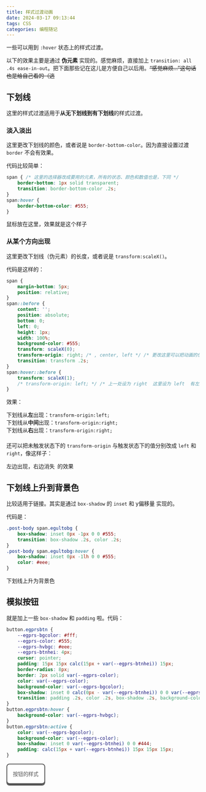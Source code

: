 ```yaml
---
title: 样式过渡动画
date: 2024-03-17 09:13:44
tags: CSS
categories: 编程随记
---
```


一些可以用到 `:hover` 状态上的样式过渡。

以下的效果主要是通过 **伪元素** 实现的。感觉麻烦，直接加上 `transition: all .4s ease-in-out`。把下面那些记在这儿是方便自己以后用。<del>“感觉麻烦...”这句话也是给自己看的（逃</del>

<!--more-->

## 下划线
这里的样式过渡适用于**从无下划线到有下划线**的样式过渡。

### 淡入淡出
这里更改下划线的颜色，或者说是 `border-bottom-color`。因为直接设置过渡 `border` 不会有效果。

<style>
    .post-body span.egunlcolor {
        border-bottom: 1px solid transparent;
        cursor: pointer;
        transition: border-bottom-color .2s;
    }
    .post-body span.egunlcolor:hover {
        border-bottom-color: #555;
    }
</style>

代码比较简单：

```css
span { /* 这里的选择器改成要用的元素，所有的状态、颜色和数值也是，下同 */
    border-bottom: 1px solid transparent;
    transition: border-bottom-color .2s;
}
span:hover {
    border-bottom-color: #555;
}
```

<span class="egunlcolor">鼠标放在这里，效果就是这个样子</span>

### 从某个方向出现
这里更改下划线（伪元素）的长度，或者说是 `transform:scaleX()`。

<style>
    .post-body div.egunderline span {
        margin-bottom: 5px;
        cursor: pointer;
        position: relative;
    }
    .post-body div.egunderline span::before {
        content: '';
        position: absolute;
        bottom: 0;
        left: 0;
        height: 1px;
        width: 100%;
        background-color: #555;
        transform: scaleX(0);
        transform-origin: inherit;
        transition: transform .2s;
    }
    .post-body div.egunderline span:hover::before {
        transform: scaleX(1);
    }
    .post-body div.egunderline span#egleftirighto:hover::before {
        transform-origin: left;
    }
</style>

代码是这样的：

```css
span {
    margin-bottom: 5px;
    position: relative;
}
span::before {
    content: '';
    position: absolute;
    bottom: 0;
    left: 0;
    height: 1px;
    width: 100%;
    background-color: #555;
    transform: scaleX(0);
    transform-origin: right; /* , center, left */ /* 更改这里可以把动画的位置改变 */
    transition: transform .2s;
}
span:hover::before {
    transform: scaleX(1);
    /* transform-origin: left; */ /* 上一处设为 right  这里设为 left  有左进右出的效果 */
}
```

效果：

<div class="egunderline" style="margin-bottom:20px;">
    <span style="transform-origin:left;">下划线从<strong>左</strong>出现：<code>transform-origin:left;</code></span><br>
    <span style="transform-origin:center;">下划线从<strong>中间</strong>出现：<code>transform-origin:right;</code></span><br>
    <span style="transform-origin:right;">下划线从<strong>右</strong>出现：<code>transform-origin:right;</code></span><br>
</div>

还可以把未触发状态下的 `transform-origin` 与触发状态下的值分别改成 `left` 和 `right`，像这样子：

<div class="egunderline" style="margin-bottom:20px;"><span style="transform-origin:right;" id="egleftirighto">左边出现，右边消失&ensp;的效果</span></div>

## 下划线上升到背景色
比较适用于链接。其实是通过 `box-shadow` 的 `inset` 和 y偏移量 实现的。

代码是：

```css
.post-body span.egultobg {
    box-shadow: inset 0px -1px 0 0 #555;
    transition: box-shadow .2s, color .2s;
}
.post-body span.egultobg:hover {
    box-shadow: inset 0px -1lh 0 0 #555;
    color: #eee;
}
```

<style>
    .post-body span.egultobg {
        box-shadow: inset 0px -1px 0 0 #555;
        transition: box-shadow .2s, color .2s;
        cursor: pointer;
    }
    .post-body span.egultobg:hover {
        box-shadow: inset 0px -1lh 0 0 #555;
        color: #eee;
    }
</style>

<span class="egultobg">下划线上升为背景色</span>

## 模拟按钮

就是加上一些 `box-shadow` 和 `padding` 啦。代码：

```css
button.egprsbtn {
    --egprs-bgcolor: #fff;
    --egprs-color: #555;
    --egprs-hvbgc: #eee;
    --egprs-btnhei: 4px;
    cursor: pointer;
    padding: 15px 15px calc(15px + var(--egprs-btnhei)) 15px;
    border-radius: 8px;
    border: 2px solid var(--egprs-color);
    color: var(--egprs-color);
    background-color: var(--egprs-bgcolor);
    box-shadow: inset 0 calc(0px - var(--egprs-btnhei)) 0 0 var(--egprs-color);
    transition: padding .2s, color .2s, box-shadow .2s, background-color .2s;
}
button.egprsbtn:hover {
    background-color: var(--egprs-hvbgc);
}
button.egprsbtn:active {
    color: var(--egprs-bgcolor);
    background-color: var(--egprs-color);
    box-shadow: inset 0 var(--egprs-btnhei) 0 0 #444;
    padding: calc(15px + var(--egprs-btnhei)) 15px 15px 15px;
}
```

<style>
    button.egprsbtn {
        --egprs-bgcolor: #fff;
        --egprs-color: #555;
        --egprs-hvbgc: #eee;
        --egprs-btnhei: 4px;
        cursor: pointer;
        padding: 15px 15px calc(15px + var(--egprs-btnhei)) 15px;
        border-radius: 8px;
        border: 2px solid var(--egprs-color);
        color: var(--egprs-color);
        background-color: var(--egprs-bgcolor);
        box-shadow: inset 0 calc(0px - var(--egprs-btnhei)) 0 0 var(--egprs-color);
        transition: padding .2s, color .2s, box-shadow .2s, background-color .2s;
    }
    button.egprsbtn:hover {
        background-color: var(--egprs-hvbgc);
    }
    button.egprsbtn:active {
        color: var(--egprs-bgcolor);
        background-color: var(--egprs-color);
        box-shadow: inset 0 var(--egprs-btnhei) 0 0 #444;
        padding: calc(15px + var(--egprs-btnhei)) 15px 15px 15px;
    }
</style>

<button class="egprsbtn">按钮的样式</button>
